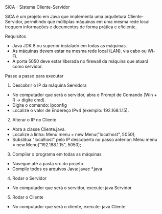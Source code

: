 SiCA - Sistema Cliente-Servidor

SiCA é um projeto em Java que implementa uma arquitetura Cliente-Servidor, permitindo que múltiplas máquinas em uma mesma rede local troquem informações e documentos de forma prática e eficiente.

Requisitos
- Java JDK 8 ou superior instalado em todas as máquinas.
- As máquinas devem estar na mesma rede local (LAN), via cabo ou Wi-Fi.
- A porta 5050 deve estar liberada no firewall da máquina que atuará como servidor.

Passo a passo para executar
1. Descobrir o IP da máquina Servidora
- No computador que será o servidor, abra o Prompt de Comando (Win + R → digite cmd).
- Digite o comando: ipconfig
- Localize o valor de Endereço IPv4 (exemplo: 192.168.1.15).

2. Alterar o IP no Cliente
- Abra a classe Cliente.java.
- Localize a linha: Menu menu = new Menu("localhost", 5050);
- Substitua "localhost" pelo IP descoberto no passo anterior: Menu menu = new Menu("192.168.1.15", 5050);

3. Compilar o programa em todas as máquinas
- Navegue até a pasta src do projeto.
- Compile todos os arquivos Java: javac *.java

4. Rodar o Servidor
- No computador que será o servidor, execute: java Servidor

5. Rodar o Cliente
- No computador que será o cliente, execute: java Cliente
